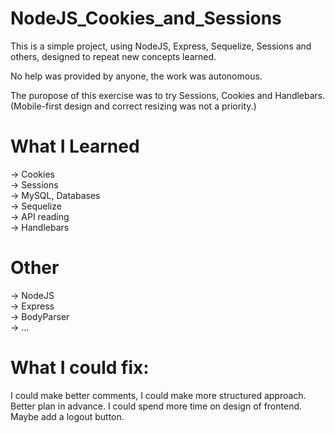 # NodeJS_Cookies_and_Sessions

This is a simple project, using NodeJS, Express, Sequelize, Sessions and others, designed to repeat new concepts learned. 

No help was provided by anyone, the work was autonomous. 

The puropose of this exercise was to try Sessions, Cookies and Handlebars. 
(Mobile-first design and correct resizing was not a priority.)

# What I Learned
-> Cookies </br>
-> Sessions </br>
-> MySQL, Databases </br>
-> Sequelize </br>
-> API reading </br>
-> Handlebars </br>

# Other
-> NodeJS </br>
-> Express </br>
-> BodyParser </br>
-> ...

# What I could fix:

I could make better comments, I could make more structured approach. Better plan in advance. I could spend more time on design of frontend. Maybe add a logout button.
